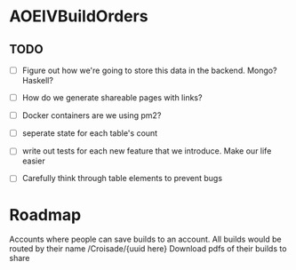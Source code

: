 # AOEIVBuildOrders

## TODO

- [ ] Figure out how we're going to store this data in the backend. Mongo? Haskell?
- [ ] How do we generate shareable pages with links?
- [ ] Docker containers are we using pm2?
- [ ] seperate state for each table's count
- [ ] write out tests for each new feature that we introduce. Make our life easier
- [ ] Carefully think through table elements to prevent bugs


# Roadmap
Accounts where people can save builds to an account. All builds would be routed by their name /Croisade/{uuid here}
Download pdfs of their builds to share